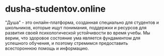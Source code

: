 # dusha-studentov.online
"Душа" - это онлайн-платформа, созданная специально для студентов и школьников, которые ищут понимания, поддержки и ресурсов для развития своей психологической устойчивости во время учебы. Мы верим, что здоровое состояние ума является фундаментом для успешного обучения, и поэтому стремимся предоставить всестороннюю помощь и информацию.
